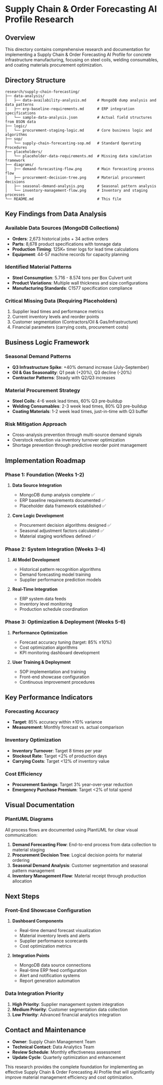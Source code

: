 # Supply Chain & Order Forecasting AI Profile Research

## Overview
This directory contains comprehensive research and documentation for implementing a Supply Chain & Order Forecasting AI Profile for concrete infrastructure manufacturing, focusing on steel coils, welding consumables, and coating materials procurement optimization.

## Directory Structure

```
research/supply-chain-forecasting/
├── data-analysis/
│   ├── data-availability-analysis.md     # MongoDB dump analysis and data patterns
│   ├── erp-baseline-requirements.md      # ERP integration specifications
│   └── sample-data-analysis.json         # Actual field structures from BSON data
├── logic/
│   └── procurement-staging-logic.md      # Core business logic and algorithms
├── sop/
│   └── supply-chain-forecasting-sop.md   # Standard Operating Procedures
├── placeholders/
│   └── placeholder-data-requirements.md  # Missing data simulation framework
├── diagrams/
│   ├── demand-forecasting-flow.png       # Main forecasting process flow
│   ├── procurement-decision-tree.png     # Material procurement decisions
│   ├── seasonal-demand-analysis.png      # Seasonal pattern analysis
│   └── inventory-management-flow.png     # Inventory and staging processes
└── README.md                             # This file
```

## Key Findings from Data Analysis

### Available Data Sources (MongoDB Collections)
- **Orders**: 2,673 historical jobs + 34 active orders
- **Parts**: 8,678 product specifications with tonnage data
- **Production Timing**: 125K+ timer logs for lead time calculations
- **Equipment**: 44-57 machine records for capacity planning

### Identified Material Patterns
- **Steel Consumption**: 5.716 - 8.574 tons per Box Culvert unit
- **Product Variations**: Multiple wall thickness and size configurations
- **Manufacturing Standards**: C1577 specification compliance

### Critical Missing Data (Requiring Placeholders)
1. Supplier lead times and performance metrics
2. Current inventory levels and reorder points
3. Customer segmentation (Contractors/Oil & Gas/Infrastructure)
4. Financial parameters (carrying costs, procurement costs)

## Business Logic Framework

### Seasonal Demand Patterns
- **Q3 Infrastructure Spike**: +40% demand increase (July-September)
- **Oil & Gas Seasonality**: Q1 peak (+20%), Q3 decline (-20%)
- **Contractor Patterns**: Steady with Q2/Q3 increases

### Material Procurement Strategy
- **Steel Coils**: 4-6 week lead times, 60% Q3 pre-buildup
- **Welding Consumables**: 2-3 week lead times, 80% Q3 pre-buildup  
- **Coating Materials**: 1-2 week lead times, just-in-time with Q3 buffer

### Risk Mitigation Approach
- Cross-analysis prevention through multi-source demand signals
- Overstock reduction via inventory turnover optimization
- Shortage prevention through predictive reorder point management

## Implementation Roadmap

### Phase 1: Foundation (Weeks 1-2)
1. **Data Source Integration**
   - MongoDB dump analysis complete ✅
   - ERP baseline requirements documented ✅
   - Placeholder data framework established ✅

2. **Core Logic Development**
   - Procurement decision algorithms designed ✅
   - Seasonal adjustment factors calculated ✅
   - Material staging workflows defined ✅

### Phase 2: System Integration (Weeks 3-4)
1. **AI Model Development**
   - Historical pattern recognition algorithms
   - Demand forecasting model training
   - Supplier performance prediction models

2. **Real-Time Integration**
   - ERP system data feeds
   - Inventory level monitoring
   - Production schedule coordination

### Phase 3: Optimization & Deployment (Weeks 5-6)
1. **Performance Optimization**
   - Forecast accuracy tuning (target: 85% ±10%)
   - Cost optimization algorithms
   - KPI monitoring dashboard development

2. **User Training & Deployment**
   - SOP implementation and training
   - Front-end showcase configuration
   - Continuous improvement procedures

## Key Performance Indicators

### Forecasting Accuracy
- **Target**: 85% accuracy within ±10% variance
- **Measurement**: Monthly forecast vs. actual comparison

### Inventory Optimization
- **Inventory Turnover**: Target 8 times per year
- **Stockout Rate**: Target <2% of production days
- **Carrying Costs**: Target <12% of inventory value

### Cost Efficiency
- **Procurement Savings**: Target 3% year-over-year reduction
- **Emergency Purchase Premium**: Target <2% of total spend

## Visual Documentation

### PlantUML Diagrams
All process flows are documented using PlantUML for clear visual communication:

1. **Demand Forecasting Flow**: End-to-end process from data collection to material staging
2. **Procurement Decision Tree**: Logical decision points for material ordering
3. **Seasonal Demand Analysis**: Customer segmentation and seasonal pattern management
4. **Inventory Management Flow**: Material receipt through production allocation

## Next Steps

### Front-End Showcase Configuration
1. **Dashboard Components**
   - Real-time demand forecast visualization
   - Material inventory levels and alerts
   - Supplier performance scorecards
   - Cost optimization metrics

2. **Integration Points**
   - MongoDB data source connections
   - Real-time ERP feed configuration
   - Alert and notification systems
   - Report generation automation

### Data Integration Priority
1. **High Priority**: Supplier management system integration
2. **Medium Priority**: Customer segmentation data collection
3. **Low Priority**: Advanced financial analytics integration

## Contact and Maintenance

- **Owner**: Supply Chain Management Team
- **Technical Contact**: Data Analytics Team  
- **Review Schedule**: Monthly effectiveness assessment
- **Update Cycle**: Quarterly optimization and enhancement

This research provides the complete foundation for implementing an effective Supply Chain & Order Forecasting AI Profile that will significantly improve material management efficiency and cost optimization.